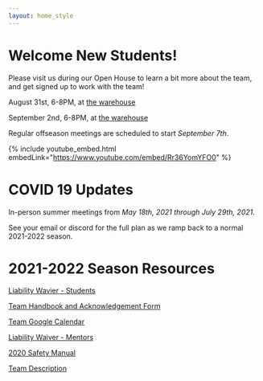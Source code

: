 ```yaml
---
layout: home_style
---
```


# Welcome New Students!

Please visit us during our Open House to learn a bit more about the team, and get signed up to work with the team!

August 31st, 6-8PM, at [the warehouse](contact.html)

September 2nd, 6-8PM, at [the warehouse](contact.html)

Regular offseason meetings are scheduled to start _September 7th_.


{% include youtube_embed.html embedLink="https://www.youtube.com/embed/Rr36YomYFO0" %}


# COVID 19 Updates

In-person summer meetings from _May 18th, 2021 through July 29th, 2021_.

See your email or discord for the full plan as we ramp back to a normal 2021-2022 season.


# 2021-2022 Season Resources

[Liability Wavier - Students](assets/documents/First-Robotics-Liability-Waiver-Students.pdf)

[Team Handbook and Acknowledgement Form](assets/documents/RC_handbook_2021-2022_v1p0.pdf)

[Team Google Calendar](https://calendar.google.com/calendar/embed?src=frc1736%40gmail.com&ctz=America%2FChicago)

[Liability Waiver - Mentors](assets/documents/First-Robotics-Liability-Waiver-Mentors.pdf)

[2020 Safety Manual](https://www.firstinspires.org/sites/default/files/uploads/resource_library/frc/team-resources/safety/2020/2020-FIRST-Robotics-Competition-Safety-Manual.pdf)

[Team Description](assets/documents/RC_team_description_2021-2022_v1p0.pdf)
